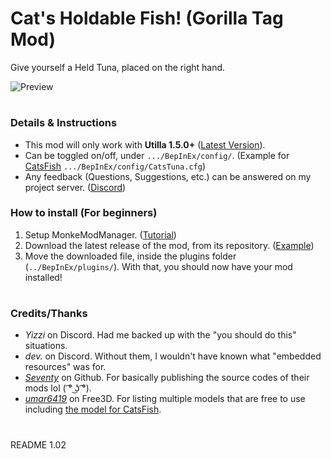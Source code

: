 # Cat's Holdable Fish! (Gorilla Tag Mod)
Give yourself a Held Tuna, placed on the right hand.

![Preview](https://user-images.githubusercontent.com/105093518/167679673-dc54ce22-7d3f-4a6f-b2b7-fb745ea0a701.png)
#
### Details & Instructions
- This mod will only work with **Utilla 1.5.0+** ([Latest Version](https://github.com/legoandmars/Utilla/releases/latest)).
- Can be toggled on/off, under `.../BepInEx/config/`. (Example for [CatsFish](https://github.com/FlyinC4T/CatsFish) `.../BepInEx/config/CatsTuna.cfg`)
- Any feedback (Questions, Suggestions, etc.) can be answered on my project server. ([Discord](https://discord.gg/gXNM5KYmFj))

### How to install (For beginners)
1. Setup MonkeModManager. ([Tutorial](https://github.com/DeadlyKitten/MonkeModManager/releases/tag/1.3.0#:~:text=Installer%20by%20Umbranox-,Instructions,-Run%20the%20exe))
2. Download the latest release of the mod, from its repository. ([Example](https://github.com/FlyinC4T/CatsFish/releases/latest))
3. Move the downloaded file, inside the plugins folder (`../BepInEx/plugins/`).
With that, you should now have your mod installed!
#
### Credits/Thanks
- *Yizzi* on Discord. Had me backed up with the "you should do this" situations.
- *dev.* on Discord. Without them, I wouldn't have known what "embedded resources" was for.
- *[Seventy](https://github.com/7Seventy0)* on Github. For basically publishing the source codes of their mods lol ( ͡° ͜ʖ ͡°).
- *[umar6419](https://free3d.com/user/umar6419)* on Free3D. For listing multiple models that are free to use including [the model for CatsFish](https://free3d.com/3d-model/tuna-fish-21843.html).
#
README 1.02
